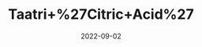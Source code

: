 ---
title: 'Taatri+%27Citric+Acid%27'
date: '2022-09-02' 
metatag: '' 
inventory: '0' 
draft: false 
# meta description 
shortDescripton: ''
description: 'Chemical'
longdescription: ''
featured: True
# product Price
price: '20.0'
# Product Short Description
shortDescription: ''
productID: '34601CC9-982A-ED11-9968-005056B3A416'
type: 'products'
category: 'Chemical' 
thumnailproduct: 'https://aminsaddiquidawakhana.eralive.net/images/products/34601CC9-982A-ED11-9968-005056B3A4161.png' 
images:
  - image: 'images/products/34601CC9-982A-ED11-9968-005056B3A4161.png'  
Variants:
---